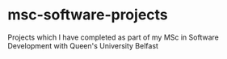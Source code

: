 # msc-software-projects
Projects which I have completed as part of my MSc in Software Development with Queen's University Belfast
